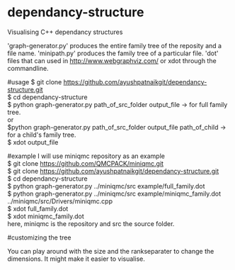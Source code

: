 # dependancy-structure
Visualising C++ dependancy structures 

'graph-generator.py' produces the entire family tree of the reposity and a file name. 'minipath.py' produces the family tree of a particular file. 'dot' files that can used in http://www.webgraphviz.com/ or xdot through the commandline.

#usage
$ git clone https://github.com/ayushpatnaikgit/dependancy-structure.git <br />
$ cd dependancy-structure <br />
$ python graph-generator.py path_of_src_folder output_file -> for full family tree. <br />
or <br />
$python graph-generator.py path_of_src_folder output_file path_of_child -> for a child's family tree. <br />
$ xdot output_file <br />

#example 
I will use miniqmc repository as an example <br />
$ git clone https://github.com/QMCPACK/miniqmc.git <br />
$ git clone https://github.com/ayushpatnaikgit/dependancy-structure.git <br />
$ cd dependancy-structure <br />
$ python graph-generator.py ../miniqmc/src example/full_family.dot <br />
$ python graph-generator.py ../miniqmc/src example/miniqmc_family.dot ../miniqmc/src/Drivers/miniqmc.cpp <br />
$ xdot full_family.dot <br />
$ xdot miniqmc_family.dot <br />
here, miniqmc is the repository and src the source folder. <br />

#customizing the tree 

You can play around with the size and the rankseparater to change the dimensions. It might make it easier to visualise. 
